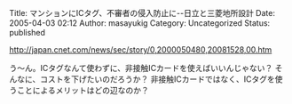 Title: マンションにICタグ、不審者の侵入防止に--日立と三菱地所設計
Date: 2005-04-03 02:12
Author: masayukig
Category: Uncategorized
Status: published

<http://japan.cnet.com/news/sec/story/0,2000050480,20081528,00.htm>

う〜ん。ICタグなんて使わずに、非接触ICカードを使えばいいんじゃない？
そんなに、コストを下げたいのだろうか？
非接触ICカードではなく、ICタグを使うことによるメリットはどの辺なのか？
